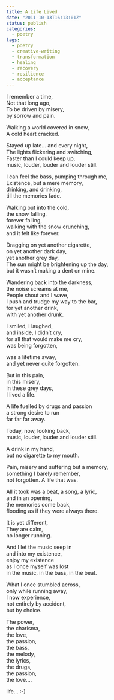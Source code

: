 ```yaml
---
title: A Life Lived
date: "2011-10-13T16:13:01Z"
status: publish
categories:
  - poetry
tags:
  - poetry
  - creative-writing
  - transformation
  - healing
  - recovery
  - resilience
  - acceptance
---
```


I remember a time,\
Not that long ago,\
To be driven by misery,\
by sorrow and pain.

Walking a world covered in snow,\
A cold heart cracked.

Stayed up late... and every night,\
The lights flickering and switching,\
Faster than I could keep up,\
music, louder, louder and louder still.

I can feel the bass, pumping through me,\
Existence, but a mere memory,\
drinking, and drinking,\
till the memories fade.

Walking out into the cold,\
the snow falling, \
forever falling,\
walking with the snow crunching,\
and it felt like forever.

Dragging on yet another cigarette,\
on yet another dark day,\
yet another grey day,\
The sun might be brightening up the day,\
but it wasn’t making a dent on mine.

Wandering back into the darkness,\
the noise screams at me,\
People shout and I wave,\
I push and trudge my way to the bar,\
for yet another drink, \
with yet another drunk.

I smiled, I laughed,\
and inside, I didn’t cry,\
for all that would make me cry,\
was being forgotten,

was a lifetime away,\
and yet never quite forgotten.

But in this pain,\
in this misery,\
in these grey days,\
I lived a life.

A life fuelled by drugs and passion\
a strong desire to run\
far far far away.

Today, now, looking back,\
music, louder, louder and louder still.

A drink in my hand,\
but no cigarette to my mouth.

Pain, misery and suffering but a memory,\
something I barely remember,\
not forgotten. A life that was.

All it took was a beat, a song, a lyric,\
and in an opening, \
the memories come back,\
flooding as if they were always there.

It is yet different,\
They are calm, \
no longer running.

And I let the music seep in\
and into my existence,\
enjoy my existence \
as I once myself was lost\
in the music, in the bass, in the beat.

What I once stumbled across,\
only while running away,\
I now experience,\
not entirely by accident,\
but by choice.

The power,\
the charisma,\
the love,\
the passion,\
the bass,\
the melody,\
the lyrics,\
the drugs,\
the passion,\
the love....

life... :-)

